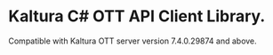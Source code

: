 # Kaltura C# OTT API Client Library.
Compatible with Kaltura OTT server version 7.4.0.29874 and above.
